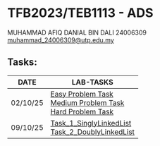 # TFB2023/TEB1113 - ADS
MUHAMMAD AFIQ DANIAL BIN DALI
24006309
muhammad_24006309@utp.edu.my

## Tasks:

| DATE | LAB-TASKS |
|------|-----------|
|02/10/25| [Easy Problem Task](./02-10ADS/easy-2-10-ADS.cpp)<br>[Medium Problem Task](./02-10ADS/medium-2-10-ADS.cpp)<br>[Hard Problem Task](./02-10ADS/hard-2-10-ADS.cpp) |
|09/10/25| [Task_1_SinglyLinkedList](./25-10-09-Task-1-2/Task_1.cpp)<br>[Task_2_DoublyLinkedList](./25-10-09-Task-1-2/Task_2.cpp) |

